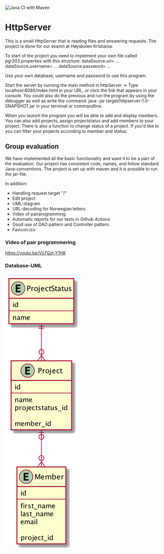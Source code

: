 ![Java CI with Maven](https://github.com/olavhl/HttpServer/workflows/Java%20CI%20with%20Maven/badge.svg)

# HttpServer

This is a small HttpServer that is reading files and answering requests.
The project is done for our examn at Høyskolen Kristiania.

To start of the project you need to implement your own file called pgr203.properties with this structure:
dataSource.url= ...
dataSource.username= ...
dataSource.password= ...

Use your own database, username and password to use this program.

Start the server by running the main method in httpServer ->
Type localhost:8080/index.html in your URL, or click the link that appears in your console. You could also do the previous and run the program by using the debugger as well as write the command: java -jar target/httpserver-1.0-SNAPSHOT.jar in your terminal or commandline.

When you launch the program you will be able to add and display members. You can also add projects, assign projectstatus and add members to your project.
There is also a function to change status of a project. If you'd like to you can filter your projects according to member and status.

## Group evaluation
We have implemented all the basic functionality and want it to be a part of the evaluation.
Our project has consistent code, names, and follow standard Java-conventions. The project is set up with maven and it is possible to run the jar-file.


In addition:
* Handling request target "/"
* Edit project
* UML-diagram
* URL-decoding for Norwegian letters
* Video of pairprogramming
* Automatic reports for our tests in Github Actions
* Good use of DAO pattern and Controller pattern.
* Favicon.ico


### Video of pair programmering
https://youtu.be/Vz7Qzl-Y1H8


### Database-UML
![Database UML](docs/database_structure.png)
